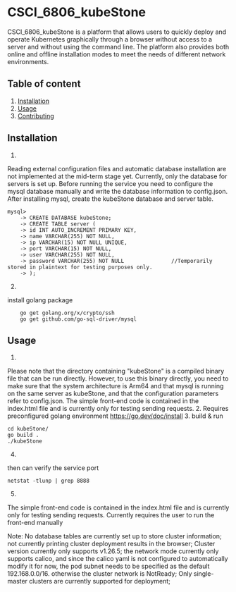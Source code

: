 # CSCI_6806_kubeStone
CSCI_6806_kubeStone is a platform that allows users to quickly deploy and operate Kubernetes graphically through a browser without access to a server and without using the command line.
The platform also provides both online and offline installation modes to meet the needs of different network environments.
## Table of content
1. [Installation](#installation)
2. [Usage](#usage)
3. [Contributing](#contributing)

## Installation
1.
Reading external configuration files and automatic database installation are not implemented at the mid-term stage yet.
Currently, only the database for servers is set up. Before running the service you need to configure the mysql database manually and write the database information to config.json.
After installing mysql, create the kubeStone database and server table.

    mysql>
        -> CREATE DATABASE kubeStone;
        -> CREATE TABLE server (
        -> id INT AUTO_INCREMENT PRIMARY KEY,
        -> name VARCHAR(255) NOT NULL,
        -> ip VARCHAR(15) NOT NULL UNIQUE,
        -> port VARCHAR(15) NOT NULL,
        -> user VARCHAR(255) NOT NULL,
        -> password VARCHAR(255) NOT NULL               //Temporarily stored in plaintext for testing purposes only.
        -> );
2.
install golang package

        go get golang.org/x/crypto/ssh
        go get github.com/go-sql-driver/mysql
## Usage
1.
Please note that the directory containing "kubeStone" is a compiled binary file that can be run directly.
However, to use this binary directly, you need to make sure that the system architecture is Arm64 and that mysql is running on the same server as kubeStone, and that the configuration parameters refer to config.json.
The simple front-end code is contained in the index.html file and is currently only for testing sending requests.
2. 
Requires preconfigured golang environment https://go.dev/doc/install
3.
build & run

    cd kubeStone/
    go build .
    ./kubeStone
4.
then can verify the service port

    netstat -tlunp | grep 8888
5.
The simple front-end code is contained in the index.html file and is currently only for testing sending requests.
Currently requires the user to run the front-end manually


   
Note: No database tables are currently set up to store cluster information;
    not currently printing cluster deployment results in the browser;
    Cluster version currently only supports v1.26.5;
    the network mode currently only supports calico, and since the calico yaml is not configured to automatically modify it for now, the        pod subnet needs to be specified as the default 192.168.0.0/16. otherwise the cluster network is NotReady;
    Only single-master clusters are currently supported for deployment;








